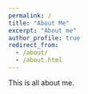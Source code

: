 ```yaml
---
permalink: /
title: "About Me"
excerpt: "About me"
author_profile: true
redirect_from: 
  - /about/
  - /about.html
---
```


This is all about me.
